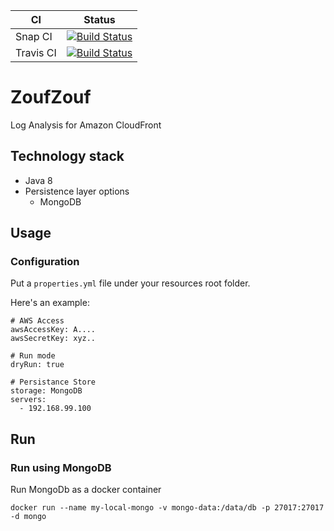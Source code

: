 
CI        |  Status
----------|-------
Snap CI   | [![Build Status](https://snap-ci.com/glnds/zoufzouf/branch/master/build_image)](https://snap-ci.com/glnds/zoufzouf/branch/master)
Travis CI | [![Build Status](https://travis-ci.org/glnds/zoufzouf.svg?branch=master)](https://travis-ci.org/glnds/zoufzouf)


# ZoufZouf

Log Analysis for Amazon CloudFront


## Technology stack
- Java 8
- Persistence layer options
	- MongoDB

## Usage

### Configuration

Put a ```properties.yml``` file under your resources root folder.

Here's an example:
```
# AWS Access
awsAccessKey: A....
awsSecretKey: xyz..

# Run mode
dryRun: true

# Persistance Store
storage: MongoDB
servers:
  - 192.168.99.100
```

## Run

### Run using MongoDB

Run MongoDb as a docker container

	docker run --name my-local-mongo -v mongo-data:/data/db -p 27017:27017 -d mongo
